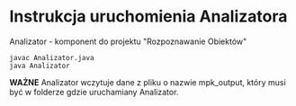 # Instrukcja uruchomienia Analizatora
Analizator - komponent do projektu "Rozpoznawanie Obiektów"
```
javac Analizator.java
java Analizator
```
<b>WAŻNE</b>
Analizator wczytuje dane z pliku o nazwie mpk_output, który musi być w folderze gdzie uruchamiany Analizator.
